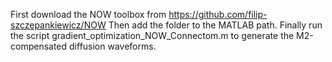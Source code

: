 First download the NOW toolbox from https://github.com/filip-szczepankiewicz/NOW
Then add the folder to the MATLAB path.
Finally run the script gradient_optimization_NOW_Connectom.m to generate the M2-compensated diffusion waveforms.
